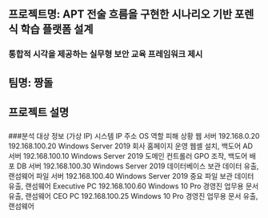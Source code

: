 ## 프로젝트명: APT 전술 흐름을 구현한 시나리오 기반 포렌식 학습 플랫폼 설계
### 통합적 시각을 제공하는 실무형 보안 교육 프레임워크 제시
## 팀명: 짱돌
## 프로젝트 설명
###



###분석 대상 정보 (가상 IP)
시스템	          IP 주소	               OS	                   역할	             피해 상황
웹 서버      	192.168.0.20
              192.168.100.20	  Windows Server 2019	   회사 홈페이지 운영	  웹셸 설치, 백도어
AD 서버	      192.168.100.10	  Windows Server 2019	   도메인 컨트롤러	      GPO 조작, 백도어 배포
DB 서버	      192.168.100.30	  Windows Server 2019	   데이터베이스 보관	    데이터 유출, 랜섬웨어
파일 서버	    192.168.100.40	  Windows Server 2019	   중요 파일 보관	      데이터 유출, 랜섬웨어
Executive PC	192.168.100.60	  Windows 10 Pro	       경영진 업무용	        문서 유출, 랜섬웨어
CEO PC	      192.168.100.25	  Windows 10 Pro	       경영진 업무용	        문서 유출, 랜섬웨어

